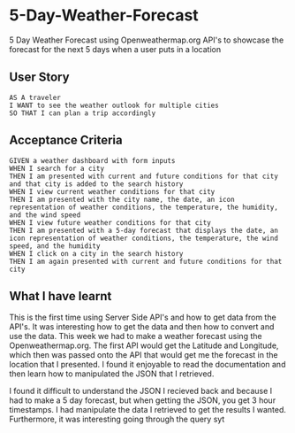 # 5-Day-Weather-Forecast

5 Day Weather Forecast using Openweathermap.org API's to showcase the forecast for the next 5 days when a user puts in a location

## User Story

```
AS A traveler
I WANT to see the weather outlook for multiple cities
SO THAT I can plan a trip accordingly
```

## Acceptance Criteria

```
GIVEN a weather dashboard with form inputs
WHEN I search for a city
THEN I am presented with current and future conditions for that city and that city is added to the search history
WHEN I view current weather conditions for that city
THEN I am presented with the city name, the date, an icon representation of weather conditions, the temperature, the humidity, and the wind speed
WHEN I view future weather conditions for that city
THEN I am presented with a 5-day forecast that displays the date, an icon representation of weather conditions, the temperature, the wind speed, and the humidity
WHEN I click on a city in the search history
THEN I am again presented with current and future conditions for that city
```

## What I have learnt

This is the first time using Server Side API's and how to get data from the API's. It was interesting how to get the data and then how to convert and use the data. This week we had to make a weather forecast using the Openweathermap.org. The first API would get the Latitude and Longitude, which then was passed onto the API that would get me the forecast in the location that I presented. I found it enjoyable to read the documentation and then learn how to manipulated the JSON that I retrieved.

I found it difficult to understand the JSON I recieved back and because I had to make a 5 day forecast, but when getting the JSON, you get 3 hour timestamps. I had manipulate the data I retrieved to get the results I wanted. Furthermore, it was interesting going through the query syt

